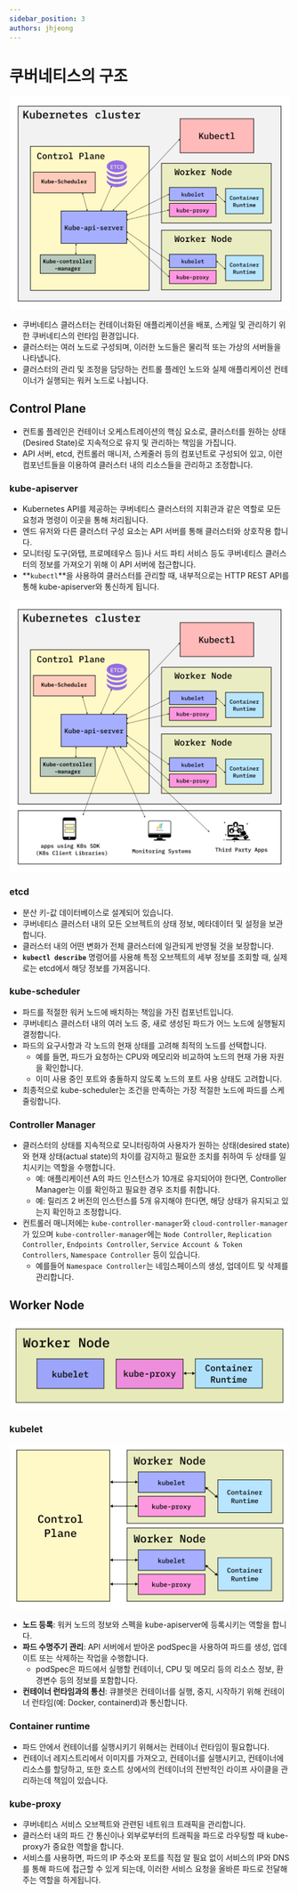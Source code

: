 ```yaml
---
sidebar_position: 3
authors: jhjeong
---
```


# 쿠버네티스의 구조

![쿠버네티스 구조](./img/kubernetescluster.png)

- 쿠버네티스 클러스터는 컨테이너화된 애플리케이션을 배포, 스케일 및 관리하기 위한 쿠버네티스의 런타임 환경입니다.
- 클러스터는 여러 노드로 구성되며, 이러한 노드들은 물리적 또는 가상의 서버들을 나타냅니다.
- 클러스터의 관리 및 조정을 담당하는 컨트롤 플레인 노드와 실제 애플리케이션 컨테이너가 실행되는 워커 노드로 나뉩니다.

## Control Plane

- 컨트롤 플레인은 컨테이너 오케스트레이션의 핵심 요소로, 클러스터를 원하는 상태(Desired State)로 지속적으로 유지 및 관리하는 책임을 가집니다.
- API 서버, etcd, 컨트롤러 매니저, 스케줄러 등의 컴포넌트로 구성되어 있고, 이런 컴포넌트들을 이용하여 클러스터 내의 리소스들을 관리하고 조정합니다.

### kube-apiserver

- Kubernetes API를 제공하는 쿠버네티스 클러스터의 지휘관과 같은 역할로 모든 요청과 명령이 이곳을 통해 처리됩니다.
- 엔드 유저와 다른 클러스터 구성 요소는 API 서버를 통해 클러스터와 상호작용 합니다.
- 모니터링 도구(와탭, 프로메테우스 등)나 서드 파티 서비스 등도 쿠버네티스 클러스터의 정보를 가져오기 위해 이 API 서버에 접근합니다.
- **`kubectl`**을 사용하여 클러스터를 관리할 때, 내부적으로는 HTTP REST API를 통해 kube-apiserver와 통신하게 됩니다.

![APIServer](./img/kube-api-server.png)

### etcd

- 분산 키-값 데이터베이스로 설계되어 있습니다.
- 쿠버네티스 클러스터 내의 모든 오브젝트의 상태 정보, 메타데이터 및 설정을 보관합니다.
- 클러스터 내의 어떤 변화가 전체 클러스터에 일관되게 반영될 것을 보장합니다.
- **`kubectl describe`** 명령어를 사용해 특정 오브젝트의 세부 정보를 조회할 때, 실제로는 etcd에서 해당 정보를 가져옵니다.

### kube-scheduler

- 파드를 적절한 워커 노드에 배치하는 책임을 가진 컴포넌트입니다.
- 쿠버네티스 클러스터 내의 여러 노드 중, 새로 생성된 파드가 어느 노드에 실행될지 결정합니다.
- 파드의 요구사항과 각 노드의 현재 상태를 고려해 최적의 노드를 선택합니다.
  - 예를 들면, 파드가 요청하는 CPU와 메모리와 비교하여 노드의 현재 가용 자원을 확인합니다.
  - 이미 사용 중인 포트와 충돌하지 않도록 노드의 포트 사용 상태도 고려합니다.
- 최종적으로 kube-scheduler는 조건을 만족하는 가장 적절한 노드에 파드를 스케줄링합니다.

### Controller Manager

- 클러스터의 상태를 지속적으로 모니터링하여 사용자가 원하는 상태(desired state)와 현재 상태(actual state)의 차이를 감지하고 필요한 조치를 취하여 두 상태를 일치시키는 역할을 수행합니다.
  - 예: 애플리케이션 A의 파드 인스턴스가 10개로 유지되어야 한다면, Controller Manager는 이를 확인하고 필요한 경우 조치를 취합니다.
  - 예: 릴리즈 2 버전의 인스턴스를 5개 유지해야 한다면, 해당 상태가 유지되고 있는지 확인하고 조정합니다.
- 컨트롤러 매니저에는 `kube-controller-manager`와 `cloud-controller-manager`가 있으며 `kube-controller-manager`에는 `Node Controller`, `Replication Controller`, `Endpoints Controller`, `Service Account & Token Controllers`, `Namespace Controller` 등이 있습니다.
  - 예를들어 `Namespace Controller`는 네임스페이스의 생성, 업데이트 및 삭제를 관리합니다.

## Worker Node

![쿠버네티스 컴포넌트](./img/workernodecomponentsonly.png)

### kubelet

![워커노드 컴포넌트](./img/worker-controlplane.png)

- **노드 등록**: 워커 노드의 정보와 스펙을 kube-apiserver에 등록시키는 역할을 합니다.
- **파드 수명주기 관리**: API 서버에서 받아온 podSpec을 사용하여 파드를 생성, 업데이트 또는 삭제하는 작업을 수행합니다.
  - podSpec은 파드에서 실행할 컨테이너, CPU 및 메모리 등의 리소스 정보, 환경변수 등의 정보를 포함합니다.
- **컨테이너 런타임과의 통신**: 큐블렛은 컨테이너를 실행, 중지, 시작하기 위해 컨테이너 런타임(예: Docker, containerd)과 통신합니다.

### Container runtime

- 파드 안에서 컨테이너를 실행시키기 위해서는 컨테이너 런타임이 필요합니다.
- 컨테이너 레지스트리에서 이미지를 가져오고, 컨테이너를 실행시키고, 컨테이너에 리소스를 할당하고, 또한 호스트 상에서의 컨테이너의 전반적인 라이프 사이클을 관리하는데 책임이 있습니다.

### kube-proxy

- 쿠버네티스 서비스 오브젝트와 관련된 네트워크 트래픽을 관리합니다.
- 클러스터 내의 파드 간 통신이나 외부로부터의 트래픽을 파드로 라우팅할 때 kube-proxy가 중요한 역할을 합니다.
- 서비스를 사용하면, 파드의 IP 주소와 포트를 직접 알 필요 없이 서비스의 IP와 DNS를 통해 파드에 접근할 수 있게 되는데, 이러한 서비스 요청을 올바른 파드로 전달해주는 역할을 하게됩니다.
